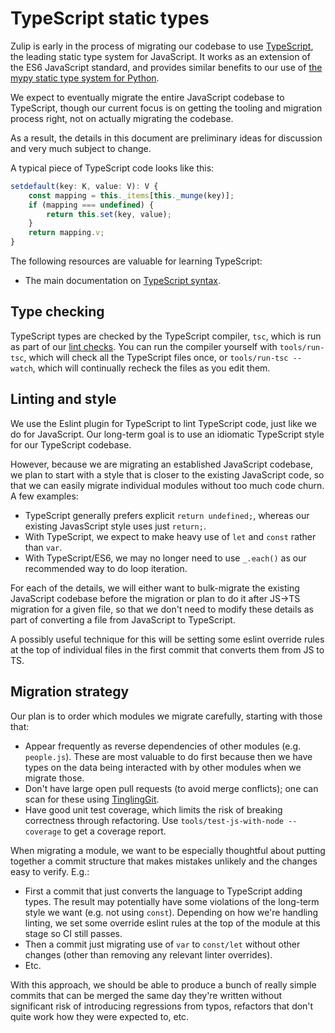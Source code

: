 # TypeScript static types

Zulip is early in the process of migrating our codebase to use
[TypeScript](https://www.typescriptlang.org/), the leading static type
system for JavaScript.  It works as an extension of the ES6 JavaScript
standard, and provides similar benefits to our use of
[the mypy static type system for Python](../testing/mypy.md).

We expect to eventually migrate the entire JavaScript codebase to
TypeScript, though our current focus is on getting the tooling and
migration process right, not on actually migrating the codebase.

As a result, the details in this document are preliminary ideas for
discussion and very much subject to change.

A typical piece of TypeScript code looks like this:

``` ts
setdefault(key: K, value: V): V {
    const mapping = this._items[this._munge(key)];
    if (mapping === undefined) {
        return this.set(key, value);
    }
    return mapping.v;
}
```

The following resources are valuable for learning TypeScript:

- The main documentation on [TypeScript syntax][typescript-handbook].


## Type checking

TypeScript types are checked by the TypeScript compiler, `tsc`, which
is run as part of our [lint checks](linters.md).  You can run the
compiler yourself with `tools/run-tsc`, which will check all the
TypeScript files once, or `tools/run-tsc --watch`, which will
continually recheck the files as you edit them.

## Linting and style

We use the Eslint plugin for TypeScript to lint TypeScript code, just
like we do for JavaScript.  Our long-term goal is to use an idiomatic
TypeScript style for our TypeScript codebase.

However, because we are migrating an established JavaScript codebase,
we plan to start with a style that is closer to the existing
JavaScript code, so that we can easily migrate individual modules
without too much code churn.  A few examples:

- TypeScript generally prefers explicit `return undefined;`, whereas
  our existing JavasScript style uses just `return;`.
- With TypeScript, we expect to make heavy use of `let` and `const`
  rather than `var`.
- With TypeScript/ES6, we may no longer need to use `_.each()` as our
  recommended way to do loop iteration.

For each of the details, we will either want to bulk-migrate the
existing JavaScript codebase before the migration or plan to do it
after JS->TS migration for a given file, so that we don't need to
modify these details as part of converting a file from JavaScript to
TypeScript.

A possibly useful technique for this will be setting some eslint
override rules at the top of individual files in the first commit that
converts them from JS to TS.

## Migration strategy

Our plan is to order which modules we migrate carefully, starting with
those that:

- Appear frequently as reverse dependencies of other modules
  (e.g. `people.js`).  These are most valuable to do first because
  then we have types on the data being interacted with by other
  modules when we migrate those.
- Don't have large open pull requests (to avoid merge conflicts); one
  can scan for these using [TinglingGit](https://github.com/zulip/TinglingGit).
- Have good unit test coverage, which limits the risk of breaking
  correctness through refactoring.  Use
  `tools/test-js-with-node --coverage` to get a coverage report.

When migrating a module, we want to be especially thoughtful about
putting together a commit structure that makes mistakes unlikely and
the changes easy to verify.  E.g.:

- First a commit that just converts the language to TypeScript adding
  types.  The result may potentially have some violations of the
  long-term style we want (e.g. not using `const`).  Depending on how
  we're handling linting, we set some override eslint rules at the top
  of the module at this stage so CI still passes.
- Then a commit just migrating use of `var` to `const/let` without
  other changes (other than removing any relevant linter overrides).
- Etc.

With this approach, we should be able to produce a bunch of really
simple commits that can be merged the same day they're written without
significant risk of introducing regressions from typos, refactors that
don't quite work how they were expected to, etc.

[typescript-handbook]: https://www.typescriptlang.org/docs/handbook/basic-types.html
